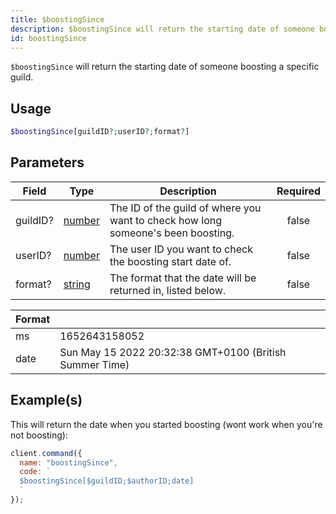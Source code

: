 ```yaml
---
title: $boostingSince
description: $boostingSince will return the starting date of someone boosting a specific guild.
id: boostingSince
---
```


`$boostingSince` will return the starting date of someone boosting a specific guild.

## Usage

```php
$boostingSince[guildID?;userID?;format?]
```

## Parameters

| Field    | Type                                                                                              | Description                                                                      | Required |
| -------- | ------------------------------------------------------------------------------------------------- | -------------------------------------------------------------------------------- | :------: |
| guildID? | [number](https://developer.mozilla.org/en-US/docs/Web/JavaScript/Reference/Global_Objects/Number) | The ID of the guild of where you want to check how long someone's been boosting. |  false   |
| userID?  | [number](https://developer.mozilla.org/en-US/docs/Web/JavaScript/Reference/Global_Objects/Number) | The user ID you want to check the boosting start date of.                        |  false   |
| format?  | [string](https://developer.mozilla.org/en-US/docs/Web/JavaScript/Reference/Global_Objects/String) | The format that the date will be returned in, listed below.                      |  false   |

| Format |                                                         |
| ------ | ------------------------------------------------------- |
| ms     | 1652643158052                                           |
| date   | Sun May 15 2022 20:32:38 GMT+0100 (British Summer Time) |

## Example(s)

This will return the date when you started boosting (wont work when you're not boosting):

```javascript
client.command({
  name: "boostingSince",
  code: `
  $boostingSince[$guildID;$authorID;date]
  `
});
```
